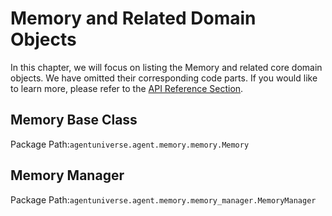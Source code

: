 # Memory and Related Domain Objects
In this chapter, we will focus on listing the Memory and related core domain objects. We have omitted their corresponding code parts. If you would like to learn more, please refer to the [API Reference Section](../../../In-Depth_Guides/Tech_Capabilities/Others/API_Reference.md).

## Memory Base Class
Package Path:`agentuniverse.agent.memory.memory.Memory`

## Memory Manager
Package Path:`agentuniverse.agent.memory.memory_manager.MemoryManager`